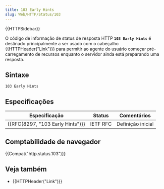 ```yaml
---
title: 103 Early Hints
slug: Web/HTTP/Status/103
---
```


{{HTTPSidebar}}

O código de informação de status de resposta HTTP **`103 Early Hints`** é destinado principalmente a ser usado com o cabeçalho {{HTTPHeader("Link")}} para permitir ao agente do usuário começar pré-carregamento de recursos enquanto o servidor ainda está preparando uma resposta.

## Sintaxe

```
103 Early Hints
```

## Especificações

| Especificação                    | Status   | Comentários       |
| -------------------------------- | -------- | ----------------- |
| {{RFC(8297, "103 Early Hints")}} | IETF RFC | Definição inicial |

## Comptabilidade de navegador

{{Compat("http.status.103")}}

## Veja também

- {{HTTPHeader("Link")}}
